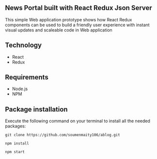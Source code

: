 ## News Portal built with React Redux Json Server

This simple Web application prototype shows how React Redux components can be used to build a friendly user experience with instant visual updates and scaleable code in Web application

## Technology

-   React
-   Redux

## Requirements

-   Node.js
-   NPM

## Package installation

Execute the following command on your terminal to install all the needed packages:

```
git clone https://github.com/soumenmaity106/ablog.git

npm install

npm start
```
